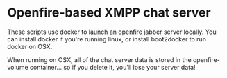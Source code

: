 Openfire-based XMPP chat server
===============================

These scripts use docker to launch an openfire jabber server locally. You
can install docker if you're running linux, or install boot2docker to run
docker on OSX.

When running on OSX, all of the chat server data is stored in the
openfire-volume container... so if you delete it, you'll lose your server data!


